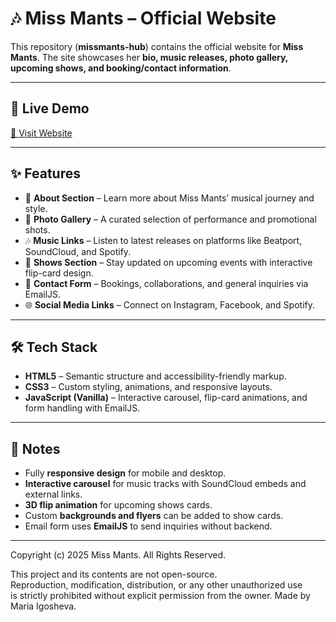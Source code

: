 # 🎶 Miss Mants – Official Website

This repository (**missmants-hub**) contains the official website for **Miss Mants**.
The site showcases her **bio, music releases, photo gallery, upcoming shows, and booking/contact information**.  

---

## 🚀 Live Demo  
[🔗 Visit Website](https://mariaigosheva.github.io/missmants-hub/)

---

## ✨ Features

- 🎤 **About Section** – Learn more about Miss Mants’ musical journey and style.  
- 📸 **Photo Gallery** – A curated selection of performance and promotional shots.  
- 🎶 **Music Links** – Listen to latest releases on platforms like Beatport, SoundCloud, and Spotify.  
- 📅 **Shows Section** – Stay updated on upcoming events with interactive flip-card design.  
- 📩 **Contact Form** – Bookings, collaborations, and general inquiries via EmailJS.  
- 🌐 **Social Media Links** – Connect on Instagram, Facebook, and Spotify.

---

## 🛠️ Tech Stack

- **HTML5** – Semantic structure and accessibility-friendly markup.  
- **CSS3** – Custom styling, animations, and responsive layouts.  
- **JavaScript (Vanilla)** – Interactive carousel, flip-card animations, and form handling with EmailJS.

---

## 🎨 Notes

- Fully **responsive design** for mobile and desktop.  
- **Interactive carousel** for music tracks with SoundCloud embeds and external links.  
- **3D flip animation** for upcoming shows cards.  
- Custom **backgrounds and flyers** can be added to show cards.  
- Email form uses **EmailJS** to send inquiries without backend.  

---

Copyright (c) 2025 Miss Mants. All Rights Reserved.

This project and its contents are not open-source.  
Reproduction, modification, distribution, or any other unauthorized use  
is strictly prohibited without explicit permission from the owner.
Made by Maria Igosheva.
